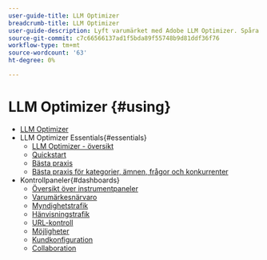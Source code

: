 ```yaml
---
user-guide-title: LLM Optimizer
breadcrumb-title: LLM Optimizer
user-guide-description: Lyft varumärket med Adobe LLM Optimizer. Spåra omnämnanden, identifiera insikter och dominera AI-driven sökning. Ta kontroll över din synlighet - börja optimera nu!
source-git-commit: c7c66566137ad1f5bda89f55748b9d81ddf36f76
workflow-type: tm+mt
source-wordcount: '63'
ht-degree: 0%

---
```



# LLM Optimizer {#using}

+ [LLM Optimizer](/help/home.md)
+ LLM Optimizer Essentials{#essentials}
   + [LLM Optimizer - översikt](/help/overview/overview.md)
   + [Quickstart](/help/overview/quick-start.md)
   + [Bästa praxis](/help/tutorials/best-practices.md)
   + [Bästa praxis för kategorier, ämnen, frågor och konkurrenter](/help/overview/best-practices-topics-prompts.md)
+ Kontrollpaneler{#dashboards}
   + [Översikt över instrumentpaneler](/help/dashboards/dashboards-overview.md)
   + [Varumärkesnärvaro](/help/dashboards/brand-presence.md)
   + [Myndighetstrafik](/help/dashboards/agentic-traffic.md)
   + [Hänvisningstrafik](/help/dashboards/referral-traffic.md)
   + [URL-kontroll](/help/dashboards/url-inspector.md)
   + [Möjligheter](/help/dashboards/opportunities.md)
   + [Kundkonfiguration](/help/dashboards/customer-configuration.md)
   + [Collaboration](/help/dashboards/collaboration.md)
